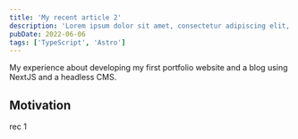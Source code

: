 ```yaml
---
title: 'My recent article 2'
description: 'Lorem ipsum dolor sit amet, consectetur adipiscing elit, sed do eiusmod tempor incididunt ut labore et dolore magna aliqua. Praesent elementum facilisis leo vel fringilla est'
pubDate: 2022-06-06
tags: ['TypeScript', 'Astro']
---
```


My experience about developing my first portfolio website and a blog using NextJS and a headless CMS.

## Motivation

rec 1
